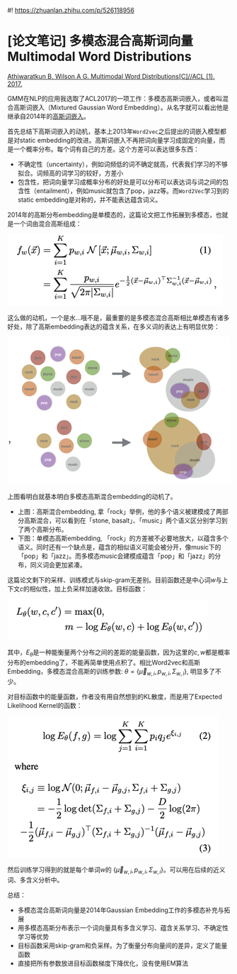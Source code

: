 #! https://zhuanlan.zhihu.com/p/526118956
# [论文笔记] 多模态混合高斯词向量 Multimodal Word Distributions
[Athiwaratkun B, Wilson A G. Multimodal Word Distributions[C]//ACL (1). 2017.](https://arxiv.org/pdf/1704.08424.pdf)

GMM在NLP的应用我选取了ACL2017的一项工作：多模态高斯词嵌入，或者叫混合高斯词嵌入（Mixtured Gaussian Word Embedding）。从名字就可以看出他是继承自2014年的[高斯词嵌入](https://openreview.net/forum?id=WNtoc0ULITO)。

首先总结下高斯词嵌入的动机，基本上2013年`Word2vec`之后提出的词嵌入模型都是对static embedding的改进。高斯词嵌入不再把词向量学习成固定的向量，而是一个概率分布。每个词有自己的方差。这个方差可以表达很多东西：

- 不确定性（uncertainty），例如词频低的词不确定就高，代表我们学习的不够拟合。词频高的词学习的较好，方差小
- 包含性，把词向量学习成概率分布的好处是可以分布可以表达词与词之间的包含性（entailment），例如music就包含了pop，jazz等。而`Word2Vec`学习到的static embedding是对称的，并不能表达蕴含词义。

2014年的高斯分布embedding是单模态的，这篇论文把工作拓展到多模态，也就是一个词由混合高斯组成：

![](https://raw.githubusercontent.com/LouisYZK/picrepo/main/202206081711181.png)

这么做的动机，一个是水...哦不是，最重要的是多模态混合高斯相比单模态有诸多好处，除了高斯embedding表达的蕴含关系，在多义词的表达上有明显优势：

![](https://raw.githubusercontent.com/LouisYZK/picrepo/main/202206072142441.png)

上图看明白就基本明白多模态高斯混合embedding的动机了。

- 上图：高斯混合embedding, 拿「rock」举例，他的多个语义被建模成了两部分高斯混合，可以看到在「stone, basalt」、「music」两个语义区分别学习到了两个高斯分布。
- 下图：单模态高斯embedding, 「rock」的方差被不必要地放大，以蕴含多个语义。同时还有一个缺点是，蕴含的相似语义可能会被分开，像music下的「pop」和「jazz」。而多模态music会建模成蕴含「pop」和「jazz」的分布，同义词会更加紧凑。

这篇论文剩下的采样、训练模式与skip-gram无差别。目前函数还是中心词$w$与上下文$c$的相似性，加上负采样加速收敛。目标函数：

![](https://raw.githubusercontent.com/LouisYZK/picrepo/main/202206081956273.png)

其中，$E_{\theta}$是一种能衡量两个分布之间的差距的能量函数，因为这里的$c,w$都是概率分布的embedding了，不能再简单使用点积了。相比Word2vec和高斯Embedding，多模态混合高斯的训练参数: $\theta = \{ \vec{\mu}_{w,i}, p_{w,i}, \Sigma_{w,i} \}$, 明显多了不少。

对目标函数中的能量函数，作者没有用自然想到的KL散度，而是用了Expected Likelihood Kernel的函数：

![](https://raw.githubusercontent.com/LouisYZK/picrepo/main/202206081959810.png)

然后训练学习得到的就是每个单词$w$的 $\{ \vec{\mu}_{w,i}, p_{w,i}, \Sigma_{w,i}  \}$。可以用在后续的近义词、多含义分析中。

总结：

- 多模态混合高斯词向量是2014年Gaussian Embedding工作的多模态补充与拓展
- 用多模态高斯分布表示一个词向量具有多含义学习、蕴含关系学习、不确定性学习等优势
- 目标函数采用skip-gram和负采样。为了衡量分布向量间的差异，定义了能量函数
- 直接把所有参数放进目标函数梯度下降优化，没有使用EM算法

